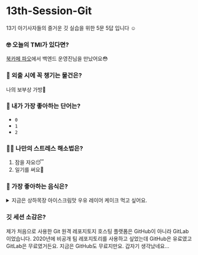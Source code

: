# 13th-Session-Git

13기 아기사자들의 즐거운 깃 실습을 위한 5문 5답 입니다 ☺️

### 🤓 오늘의 TMI가 있다면?

[북카페 파오](https://maps.app.goo.gl/9d7EF49mQ48X7fiBA)에서 백엔드 운영진님을 만났어요😳

### 🎒 외출 시에 꼭 챙기는 물건은?

나의 보부상 가방🎒

### 🤙 내가 가장 좋아하는 단어는?

- `0`
- `1`
- `2`

### 🧘‍♀️ 나만의 스트레스 해소법은?

1. 잠을 자요😴
2. 일기를 써요📝

### 🍧 가장 좋아하는 음식은?

<details>
  <summary>지금은 상하목장 아이스크림맛 우유 레이어 케이크 먹고 싶어요.</summary>
  친구가 생일 선물로 주었어요. 친구야 고마워!
</details>

### 깃 세션 소감은?

제가 처음으로 사용한 Git 원격 레포지토지 호스팅 플랫폼은 GitHub이 아니라 GitLab이었습니다. 2020년에 비공개 팀 레포지토리를 사용하고 싶었는데 GitHub은 유료였고 GitLab은 무료였거든요. 지금은 GitHub도 무료지만요. 갑자기 생각났네요...
